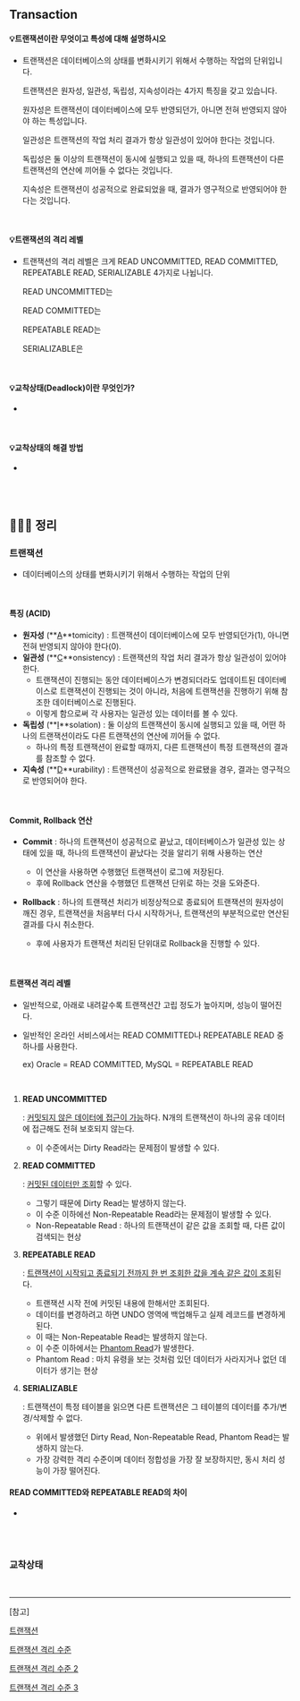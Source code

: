 ## Transaction

#### 💡트랜잭션이란 무엇이고 특성에 대해 설명하시오

- 트랜잭션은 데이터베이스의 상태를 변화시키기 위해서 수행하는 작업의 단위입니다.

  트랜잭션은 원자성, 일관성, 독립성, 지속성이라는 4가지 특징을 갖고 있습니다.

  원자성은 트랜잭션이 데이터베이스에 모두 반영되던가, 아니면 전혀 반영되지 않아야 하는 특성입니다.

  일관성은 트랜잭션의 작업 처리 결과가 항상 일관성이 있어야 한다는 것입니다.

  독립성은 둘 이상의 트랜잭션이 동시에 실행되고 있을 때, 하나의 트랜잭션이 다른 트랜잭션의 연산에 끼어들 수 없다는 것입니다.

  지속성은 트랜잭션이 성공적으로 완료되었을 때, 결과가 영구적으로 반영되어야 한다는 것입니다.

<br>

#### 💡트랜잭션의 격리 레벨

- 트랜잭션의 격리 레벨은 크게 READ UNCOMMITTED, READ COMMITTED, REPEATABLE READ, SERIALIZABLE 4가지로 나뉩니다.

  READ UNCOMMITTED는

  READ COMMITTED는

  REPEATABLE READ는

  SERIALIZABLE은 

<br>

#### 💡교착상태(Deadlock)이란 무엇인가?

- 

<br>

#### 💡교착상태의 해결 방법

- 

<br>

<br>

## 🏃🏻‍♀️ 정리

### 트랜잭션

- 데이터베이스의 상태를 변화시키기 위해서 수행하는 작업의 단위

<br>

#### 특징 (ACID)

- **원자성** (**<u>A</u>**tomicity) : 트랜잭션이 데이터베이스에 모두 반영되던가(1), 아니면 전혀 반영되지 않아야 한다(0).
- **일관성** (**<u>C</u>**onsistency) : 트랜잭션의 작업 처리 결과가 항상 일관성이 있어야 한다.
  - 트랜잭션이 진행되는 동안 데이터베이스가 변경되더라도 업데이트된 데이터베이스로 트랜잭션이 진행되는 것이 아니라, 처음에 트랜잭션을 진행하기 위해 참조한 데이터베이스로 진행된다.
  - 이렇게 함으로써 각 사용자는 일관성 있는 데이터를 볼 수 있다.
- **독립성** (**<u>I</u>**solation) : 둘 이상의 트랜잭션이 동시에 실행되고 있을 때, 어떤 하나의 트랜잭션이라도 다른 트랜잭션의 연산에 끼어들 수 없다.
  - 하나의 특정 트랜잭션이 완료할 때까지, 다른 트랜잭션이 특정 트랜잭션의 결과를 참조할 수 없다.
- **지속성** (**<u>D</u>**urability) : 트랜잭션이 성공적으로 완료됐을 경우, 결과는 영구적으로 반영되어야 한다.

<br>

#### Commit, Rollback 연산

- **Commit** : 하나의 트랜잭션이 성공적으로 끝났고, 데이터베이스가 일관성 있는 상태에 있을 때, 하나의 트랜잭션이 끝났다는 것을 알리기 위해 사용하는 연산
  - 이 연산을 사용하면 수행했던 트랜잭션이 로그에 저장된다.
  - 후에 Rollback 연산을 수행했던 트랜잭션 단위로 하는 것을 도와준다.

- **Rollback** : 하나의 트랜잭션 처리가 비정상적으로 종료되어 트랜잭션의 원자성이 깨진 경우, 트랜잭션을 처음부터 다시 시작하거나, 트랜잭션의 부분적으로만 연산된 결과를 다시 취소한다.
  - 후에 사용자가 트랜잭션 처리된 단위대로 Rollback을 진행할 수 있다.

<br>

#### 트랜잭션 격리 레벨

- 일반적으로, 아래로 내려갈수록 트랜잭션간 고립 정도가 높아지며, 성능이 떨어진다.

- 일반적인 온라인 서비스에서는 READ COMMITTED나 REPEATABLE READ 중 하나를 사용한다.

  ex) Oracle = READ COMMITTED, MySQL = REPEATABLE READ

<br>

1. **READ UNCOMMITTED**

   : <u>커밋되지 않은 데이터에 접근이 가능</u>하다. N개의 트랜잭션이 하나의 공유 데이터에 접근해도 전혀 보호되지 않는다.

   - 이 수준에서는 Dirty Read라는 문제점이 발생할 수 있다.

2. **READ COMMITTED**

   : <u>커밋된 데이터만 조회</u>할 수 있다.

   - 그렇기 때문에 Dirty Read는 발생하지 않는다.
   - 이 수준 이하에선 Non-Repeatable Read라는 문제점이 발생할 수 있다.
   - Non-Repeatable Read : 하나의 트랜잭션이 같은 값을 조회할 때, 다른 값이 검색되는 현상

3. **REPEATABLE READ**

   : <u>트랜잭션이 시작되고 종료되기 전까지 한 번 조회한 값을 계속 같은 값이 조회</u>된다.

   - 트랜잭션 시작 전에 커밋된 내용에 한해서만 조회된다.
   - 데이터를 변경하려고 하면 UNDO 영역에 백업해두고 실제 레코드를 변경하게 된다.
   - 이 때는 Non-Repeatable Read는 발생하지 않는다.
   - 이 수준 이하에서는 <u>Phantom Read</u>가 발생한다.
   - Phantom Read : 마치 유령을 보는 것처럼 있던 데이터가 사라지거나 없던 데이터가 생기는 현상

4. **SERIALIZABLE**

   : 트랜잭션이 특정 테이블을 읽으면 다른 트랜잭션은 그 테이블의 데이터를 추가/변경/삭제할 수 없다.

   - 위에서 발생했던 Dirty Read, Non-Repeatable Read, Phantom Read는 발생하지 않는다.
   - 가장 강력한 격리 수준이며 데이터 정합성을 가장 잘 보장하지만, 동시 처리 성능이 가장 떨어진다.



#### READ COMMITTED와 REPEATABLE READ의 차이

- 

<br>

<br>

### 교착상태



<br>

---

[참고]

[트랜잭션](https://mommoo.tistory.com/62)

[트랜잭션 격리 수준](https://joont92.github.io/db/%ED%8A%B8%EB%9E%9C%EC%9E%AD%EC%85%98-%EA%B2%A9%EB%A6%AC-%EC%88%98%EC%A4%80-isolation-level/)

[트랜잭션 격리 수준 2](https://private-space.tistory.com/97)

[트랜잭션 격리 수준 3](http://wiki.gurubee.net/pages/viewpage.action?pageId=21200923)
